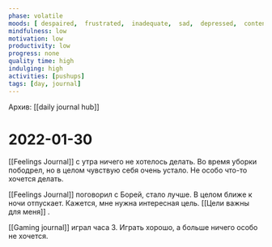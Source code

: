 ```yaml
---
phase: volatile
moods: [ despaired,  frustrated,  inadequate,  sad,  depressed,  content, ]
mindfulness: low
motivation: low
productivity: low
progress: none
quality time: high
indulging: high
activities: [pushups]
tags: [day, journal]
---
```

Архив: [[daily journal hub]]
# 2022-01-30
[[Feelings Journal]] с утра ничего не хотелось делать.
Во время уборки пободрел, но в целом чувствую себя очень устало. Не особо что-то хочется делать. 

[[Feelings Journal]] поговорил с Борей, стало лучше. В целом ближе к ночи отпускает. Кажется, мне нужна интересная цель. [[Цели важны для меня]] .

[[Gaming journal]] играл часа 3. Играть хорошо, а больше ничего особо не хочется.
